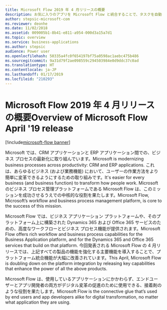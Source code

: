 ```yaml
---
title: Microsoft Flow 2019 年 4 月リリースの概要
description: お気に入りのアプリを Microsoft Flow と統合することで、タスクを自動化します。 ワークフローの自動化で、反復的なタスクを簡単にします。
author: stepsic-microsoft-com
ms.reviewer: deonhe
ms.date: 11/02/2018
ms.assetid: 009005b1-8b41-e811-a954-000d3a15a7d1
ms.topic: overview
ms.service: business-applications
ms.author: stepsic
audience: Power user
ms.openlocfilehash: 50335a4fc0f654197bf75a0598ac1aebc475b486
ms.sourcegitcommit: 9a31d79f2ae098559c294503984e0d9ddc37c0ad
ms.translationtype: HT
ms.contentlocale: ja-JP
ms.lasthandoff: 01/17/2019
ms.locfileid: "210293"
---
```

# <a name="overview-of-microsoft-flow-april-19-release"></a><span data-ttu-id="831d9-104">Microsoft Flow 2019 年 4 月リリースの概要</span><span class="sxs-lookup"><span data-stu-id="831d9-104">Overview of Microsoft Flow April '19 release</span></span>
[!include[microsoft-flow banner](../includes/microsoft-flow.md)]

<span data-ttu-id="831d9-105">Microsoft では、CRM アプリケーションと ERP アプリケーション間での、ビジネス プロセスの最新化に取り組んでいます。</span><span class="sxs-lookup"><span data-stu-id="831d9-105">Microsoft is modernizing business processes across productivity: CRM and ERP applications.</span></span> <span data-ttu-id="831d9-106">これは、あらゆるビジネス (および業務機能) において、ユーザーの作業方法をより簡単に変革できるようにするための取り組みです。</span><span class="sxs-lookup"><span data-stu-id="831d9-106">It's easier for every business (and business function) to transform how people work.</span></span> <span data-ttu-id="831d9-107">Microsoft のビジネス プロセス管理プラットフォームである Microsoft Flow は、このミッションを成功させるうえでの中核的な役割を果たします。</span><span class="sxs-lookup"><span data-stu-id="831d9-107">Microsoft Flow, Microsoft’s workflow and business process management platform, is core to the success of this mission.</span></span>

<span data-ttu-id="831d9-108">Microsoft Flow では、ビジネス アプリケーション プラットフォームや、そのプラットフォーム上に構築された Dynamics 365 および Office 365 サービスのための、高度なワークフローとビジネス プロセス機能が提供されます。</span><span class="sxs-lookup"><span data-stu-id="831d9-108">Microsoft Flow offers rich workflow and business process capabilities for the Business Application platform, and for the Dynamics 365 and Office 365 services that build on that platform.</span></span> <span data-ttu-id="831d9-109">今回発表される Microsoft Flow の 4 月リリースでは、上記すべての製品の機能を強化する主要機能を導入することで、プラットフォーム統合機能が大幅に改善されています。</span><span class="sxs-lookup"><span data-stu-id="831d9-109">This April, Microsoft Flow is doubling down on the platform integration by releasing key capabilities that enhance the power of all the above products.</span></span>

<span data-ttu-id="831d9-110">Microsoft Flow は、使用しているアプリケーションにかかわらず、エンドユーザーとアプリ開発者の両方がデジタル変革の促進のために使用できる、接着剤のような役割を果たします。</span><span class="sxs-lookup"><span data-stu-id="831d9-110">Microsoft Flow is the connective glue that’s used by end users and app developers alike for digital transformation, no matter what application they are using.</span></span>

